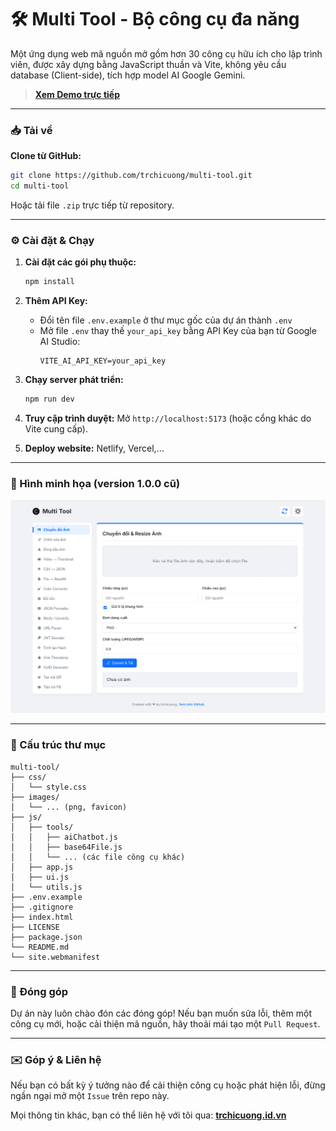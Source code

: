 # 🛠️ Multi Tool - Bộ công cụ đa năng

Một ứng dụng web mã nguồn mở gồm hơn 30 công cụ hữu ích cho lập trình viên, được xây dựng bằng JavaScript thuần và Vite, không yêu cầu database (Client-side), tích hợp model AI Google Gemini.

> **[Xem Demo trực tiếp](https://kit.trchicuong.id.vn/)**

---

### 📥 Tải về

**Clone từ GitHub:**
```bash
git clone https://github.com/trchicuong/multi-tool.git
cd multi-tool
```
Hoặc tải file `.zip` trực tiếp từ repository.

---

### ⚙️ Cài đặt & Chạy

1.  **Cài đặt các gói phụ thuộc:**
    ```bash
    npm install
    ```

2.  **Thêm API Key:**
    - Đổi tên file `.env.example` ở thư mục gốc của dự án thành `.env`
    - Mở file `.env` thay thế `your_api_key` bằng API Key của bạn từ Google AI Studio:
      ```
      VITE_AI_API_KEY=your_api_key
      ```

3.  **Chạy server phát triển:**
    ```bash
    npm run dev
    ```

4.  **Truy cập trình duyệt:**
    Mở `http://localhost:5173` (hoặc cổng khác do Vite cung cấp).

5. **Deploy website:**
    Netlify, Vercel,...

---

### 📸 Hình minh họa (version 1.0.0 cũ)

![Screenshot](images/preview.png)

---

### 📁 Cấu trúc thư mục

```
multi-tool/
├── css/
│   └── style.css
├── images/
│   └── ... (png, favicon)
├── js/
│   ├── tools/
│   │   ├── aiChatbot.js
│   │   ├── base64File.js
│   │   └── ... (các file công cụ khác)
│   ├── app.js
│   ├── ui.js
│   └── utils.js
├── .env.example
├── .gitignore
├── index.html
├── LICENSE
├── package.json
└── README.md
└── site.webmanifest
```
---

### 🤝 Đóng góp

Dự án này luôn chào đón các đóng góp! Nếu bạn muốn sửa lỗi, thêm một công cụ mới, hoặc cải thiện mã nguồn, hãy thoải mái tạo một `Pull Request`.

---

### ✉️ Góp ý & Liên hệ

Nếu bạn có bất kỳ ý tưởng nào để cải thiện công cụ hoặc phát hiện lỗi, đừng ngần ngại mở một `Issue` trên repo này.

Mọi thông tin khác, bạn có thể liên hệ với tôi qua:
[**trchicuong.id.vn**](https://trchicuong.id.vn/)
